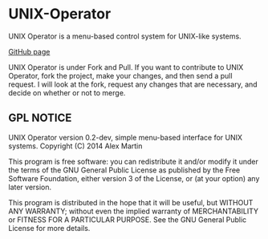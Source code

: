 UNIX-Operator
=============

UNIX Operator is a menu-based control system for UNIX-like systems.

[GitHub page](http://alexbuzzbee.github.io/UNIX-Operator)

UNIX Operator is under Fork and Pull. If you want to contribute to UNIX Operator, fork the project, make your changes, and then send a pull request. I will look at the fork, request any changes that are necessary, and decide on whether or not to merge.

GPL NOTICE
----------

UNIX Operator version 0.2-dev, simple menu-based interface for UNIX systems.
Copyright (C) 2014 Alex Martin

This program is free software: you can redistribute it and/or modify
it under the terms of the GNU General Public License as published by
the Free Software Foundation, either version 3 of the License, or
(at your option) any later version.

This program is distributed in the hope that it will be useful,
but WITHOUT ANY WARRANTY; without even the implied warranty of
MERCHANTABILITY or FITNESS FOR A PARTICULAR PURPOSE.  See the
GNU General Public License for more details.
